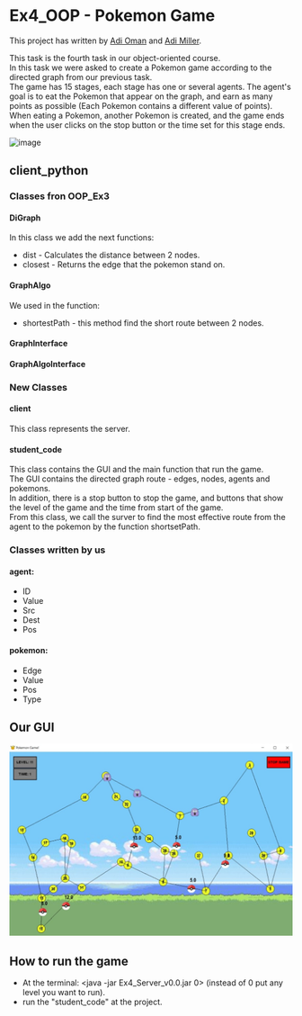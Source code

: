# Ex4_OOP - Pokemon Game
This project has written by [Adi Oman](https://github.com/adiOmann) and [Adi Miller](https://github.com/AdiMM1).

This task is the fourth task in our object-oriented course. <br />
In this task we were asked to create a Pokemon game according to the directed graph from our previous task. <br /> 
The game has 15 stages, each stage has one or several agents. The agent's goal is to eat the Pokemon that appear on the graph, and earn as many points as possible (Each Pokemon contains a different value of points). <br />
When eating a Pokemon, another Pokemon is created, and the game ends when the user clicks on the stop button or the time set for this stage ends.

![image](https://github.com/adiOmann/Ex4_OOP/blob/master/1200px-International_Pok%C3%A9mon_logo.svg.png)

## client_python
### Classes fron OOP_Ex3
#### DiGraph
In this class we add the next functions:
* dist - Calculates the distance between 2 nodes.
* closest - Returns the edge that the pokemon stand on.
#### GraphAlgo
We used in the function:
* shortestPath - this method find the short route between 2 nodes.
#### GraphInterface
#### GraphAlgoInterface
### New Classes
#### client
This class represents the server.
#### student_code
This class contains the GUI and the main function that run the game. <br />
The GUI contains the directed graph route - edges, nodes, agents and pokemons. <br />
In addition, there is a stop button to stop the game, 
and buttons that show the level of the game and the time from start of the game. <br />
From this class, we call the surver to find the most effective route from the agent to the pokemon by the function shortsetPath.
### Classes written by us
#### agent:
* ID
* Value
* Src
* Dest
* Pos
#### pokemon:
* Edge
* Value
* Pos
* Type

## Our GUI
![image](https://github.com/adiOmann/Ex4_OOP/blob/master/GUI.jpeg)




## How to run the game
* At the terminal: <java -jar Ex4_Server_v0.0.jar 0> (instead of 0 put any level you want to run). <br />
* run the "student_code" at the project.
